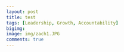 ```yaml
---
layout: post
title: test
tags: [Leadership, Growth, Accountability]
bigimg: 
image: img/zach1.JPG
comments: true
---
```


